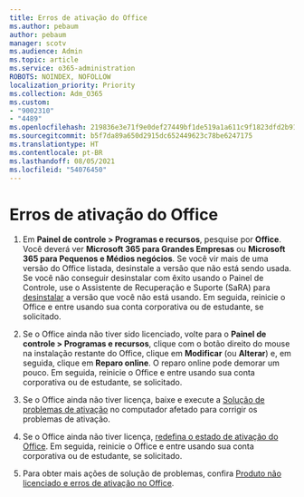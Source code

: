 ```yaml
---
title: Erros de ativação do Office
ms.author: pebaum
author: pebaum
manager: scotv
ms.audience: Admin
ms.topic: article
ms.service: o365-administration
ROBOTS: NOINDEX, NOFOLLOW
localization_priority: Priority
ms.collection: Adm_O365
ms.custom:
- "9002310"
- "4489"
ms.openlocfilehash: 219836e3e71f9e0def27449bf1de519a1a611c9f1823dfd2b918f93345ccdc6a
ms.sourcegitcommit: b5f7da89a650d2915dc652449623c78be6247175
ms.translationtype: HT
ms.contentlocale: pt-BR
ms.lasthandoff: 08/05/2021
ms.locfileid: "54076450"
---
```

# <a name="office-activation-errors"></a>Erros de ativação do Office

1. Em **Painel de controle > Programas e recursos**, pesquise por **Office**. Você deverá ver **Microsoft 365 para Grandes Empresas** ou **Microsoft 365 para Pequenos e Médios negócios**. Se você vir mais de uma versão do Office listada, desinstale a versão que não está sendo usada. Se você não conseguir desinstalar com êxito usando o Painel de Controle, use o Assistente de Recuperação e Suporte (SaRA) para [desinstalar](https://aka.ms/SARA-OfficeUninstall-Alchemy) a versão que você não está usando. Em seguida, reinicie o Office e entre usando sua conta corporativa ou de estudante, se solicitado. 

2. Se o Office ainda não tiver sido licenciado, volte para o **Painel de controle > Programas e recursos**, clique com o botão direito do mouse na instalação restante do Office, clique em **Modificar** (ou **Alterar**) e, em seguida, clique em **Reparo online**. O reparo online pode demorar um pouco. Em seguida, reinicie o Office e entre usando sua conta corporativa ou de estudante, se solicitado. 

3. Se o Office ainda não tiver licença, baixe e execute a [Solução de problemas de ativação](https://aka.ms/SARA-OfficeActivation-Alchemy) no computador afetado para corrigir os problemas de ativação. 

4. Se o Office ainda não tiver licença, [redefina o estado de ativação do Office](https://docs.microsoft.com/office365/troubleshoot/activation/reset-office-365-proplus-activation-state). Em seguida, reinicie o Office e entre usando sua conta corporativa ou de estudante, se solicitado.  

5. Para obter mais ações de solução de problemas, confira [Produto não licenciado e erros de ativação no Office](https://support.office.com/article/unlicensed-product-and-activation-errors-in-office-0d23d3c0-c19c-4b2f-9845-5344fedc4380).
